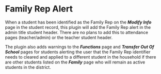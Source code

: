 # Family Rep Alert

When a student has been identified as the Family Rep on the **_Modify Info_** page in the
student record, this plugin will add the Family Rep alert in the admin title student
header. There are no plans to add this to attendance pages (teacher/admin) or the teacher
student header.

The plugin also adds warnings to the **_Functions_** page and **_Transfer Out Of School_** pages for
students alerting the user that the Family Rep identifier needs to cleared and applied to
a different student in the household if there are other students listed on the **_Family_** page
who will remain as active students in the district.
